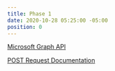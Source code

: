 ```yaml
---
title: Phase 1
date: 2020-10-28 05:25:00 -05:00
position: 0
---
```


[Microsoft Graph API](/phase1/microsoft-graph-api)

[POST Request Documentation](/phase1/postrequestdocumentation)